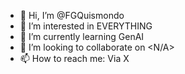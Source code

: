 - 👋 Hi, I’m @FGQuismondo
- 👀 I’m interested in EVERYTHING
- 🌱 I’m currently learning GenAI
- 💞️ I’m looking to collaborate on <N/A>
- 📫 How to reach me: Via X

<!---
FGQuismondo/FGQuismondo is a ✨ special ✨ repository because its `README.md` (this file) appears on your GitHub profile.
You can click the Preview link to take a look at your changes.
--->
